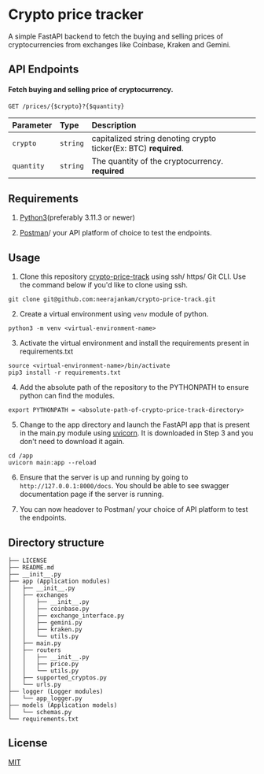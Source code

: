 # Crypto price tracker
A simple FastAPI backend to fetch the buying and selling prices of cryptocurrencies from exchanges like Coinbase, Kraken and Gemini.


## API Endpoints

#### Fetch buying and selling price of cryptocurrency.

```http
GET /prices/{$crypto}?{$quantity}
```

| Parameter | Type     | Description                |
| :-------- | :------- | :------------------------- |
| `crypto` | `string` | capitalized string denoting crypto ticker(Ex: BTC) **required**.|
`quantity` | `string` | The quantity of the cryptocurrency. **required**



## Requirements

1) [Python3](https://www.python.org/downloads/)(preferably 3.11.3 or newer)

2) [Postman](https://www.postman.com/downloads/)/ your API platform of choice to test the endpoints.




## Usage

1) Clone this repository [crypto-price-track](https://github.com/neerajankam/crypto-price-track) using ssh/ https/ Git CLI. Use the command below if you'd like to clone using ssh.
```
git clone git@github.com:neerajankam/crypto-price-track.git
```
2) Create a virtual environment using `venv` module of python.
```
python3 -m venv <virtual-environment-name>
```
3) Activate the virtual environment and install the requirements present in requirements.txt
```
source <virtual-environment-name>/bin/activate
pip3 install -r requirements.txt
```
4) Add the absolute path of the repository to the PYTHONPATH to ensure python can find the modules.
```
export PYTHONPATH = <absolute-path-of-crypto-price-track-directory>
```
5) Change to the app directory and launch the FastAPI app that is present in the main.py module using [uvicorn](https://www.uvicorn.org/). It is downloaded in Step 3 and you don't need to download it again.
```
cd /app
uvicorn main:app --reload
```
6) Ensure that the server is up and running by going to `http://127.0.0.1:8000/docs`. You should be able to see swagger documentation page if the server is running.

7) You can now headover to Postman/ your choice of API platform to test the endpoints.
## Directory structure

```
├── LICENSE
├── README.md
├── __init__.py
├── app (Application modules)
│   ├── __init__.py
│   ├── exchanges
│   │   ├── __init__.py
│   │   ├── coinbase.py
│   │   ├── exchange_interface.py
│   │   ├── gemini.py
│   │   ├── kraken.py
│   │   └── utils.py
│   ├── main.py
│   ├── routers
│   │   ├── __init__.py
│   │   ├── price.py
│   │   └── utils.py
│   ├── supported_cryptos.py
│   └── urls.py
├── logger (Logger modules)
│   └── app_logger.py
├── models (Application models)
│   └── schemas.py
└── requirements.txt
```
## License

[MIT](https://choosealicense.com/licenses/mit/)


